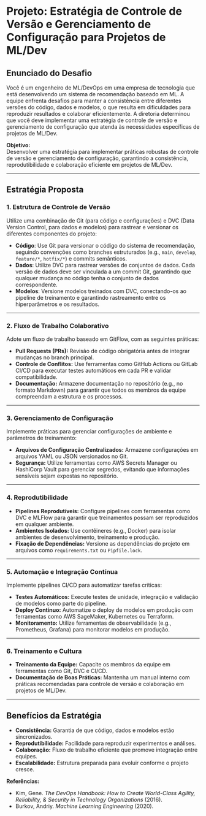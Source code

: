 # Projeto: Estratégia de Controle de Versão e Gerenciamento de Configuração para Projetos de ML/Dev

## Enunciado do Desafio
Você é um engenheiro de ML/DevOps em uma empresa de tecnologia que está desenvolvendo um sistema de recomendação baseado em ML. A equipe enfrenta desafios para manter a consistência entre diferentes versões do código, dados e modelos, o que resulta em dificuldades para reproduzir resultados e colaborar eficientemente. A diretoria determinou que você deve implementar uma estratégia de controle de versão e gerenciamento de configuração que atenda às necessidades específicas de projetos de ML/Dev.

**Objetivo:**  
Desenvolver uma estratégia para implementar práticas robustas de controle de versão e gerenciamento de configuração, garantindo a consistência, reprodutibilidade e colaboração eficiente em projetos de ML/Dev.

---

## Estratégia Proposta

### 1. **Estrutura de Controle de Versão**
Utilize uma combinação de Git (para código e configurações) e DVC (Data Version Control, para dados e modelos) para rastrear e versionar os diferentes componentes do projeto:
- **Código**: Use Git para versionar o código do sistema de recomendação, seguindo convenções como branches estruturados (e.g., `main`, `develop`, `feature/*`, `hotfix/*`) e commits semânticos.
- **Dados**: Utilize DVC para rastrear versões de conjuntos de dados. Cada versão de dados deve ser vinculada a um commit Git, garantindo que qualquer mudança no código tenha o conjunto de dados correspondente.
- **Modelos**: Versione modelos treinados com DVC, conectando-os ao pipeline de treinamento e garantindo rastreamento entre os hiperparâmetros e os resultados.

---

### 2. **Fluxo de Trabalho Colaborativo**
Adote um fluxo de trabalho baseado em GitFlow, com as seguintes práticas:
- **Pull Requests (PRs):** Revisão de código obrigatória antes de integrar mudanças no branch principal.
- **Controle de Conflitos:** Use ferramentas como GitHub Actions ou GitLab CI/CD para executar testes automáticos em cada PR e validar compatibilidade.
- **Documentação:** Armazene documentação no repositório (e.g., no formato Markdown) para garantir que todos os membros da equipe compreendam a estrutura e os processos.

---

### 3. **Gerenciamento de Configuração**
Implemente práticas para gerenciar configurações de ambiente e parâmetros de treinamento:
- **Arquivos de Configuração Centralizados:** Armazene configurações em arquivos YAML ou JSON versionados no Git.
- **Segurança:** Utilize ferramentas como AWS Secrets Manager ou HashiCorp Vault para gerenciar segredos, evitando que informações sensíveis sejam expostas no repositório.

---

### 4. **Reprodutibilidade**
- **Pipelines Reprodutíveis:** Configure pipelines com ferramentas como DVC e MLFlow para garantir que treinamentos possam ser reproduzidos em qualquer ambiente.
- **Ambientes Isolados:** Use contêineres (e.g., Docker) para isolar ambientes de desenvolvimento, treinamento e produção.
- **Fixação de Dependências:** Versione as dependências do projeto em arquivos como `requirements.txt` ou `Pipfile.lock`.

---

### 5. **Automação e Integração Contínua**
Implemente pipelines CI/CD para automatizar tarefas críticas:
- **Testes Automáticos:** Execute testes de unidade, integração e validação de modelos como parte do pipeline.
- **Deploy Contínuo:** Automatize o deploy de modelos em produção com ferramentas como AWS SageMaker, Kubernetes ou Terraform.
- **Monitoramento:** Utilize ferramentas de observabilidade (e.g., Prometheus, Grafana) para monitorar modelos em produção.

---

### 6. **Treinamento e Cultura**
- **Treinamento da Equipe:** Capacite os membros da equipe em ferramentas como Git, DVC e CI/CD.
- **Documentação de Boas Práticas:** Mantenha um manual interno com práticas recomendadas para controle de versão e colaboração em projetos de ML/Dev.

---

## Benefícios da Estratégia
- **Consistência:** Garantia de que código, dados e modelos estão sincronizados.
- **Reprodutibilidade:** Facilidade para reproduzir experimentos e análises.
- **Colaboração:** Fluxo de trabalho eficiente que promove integração entre equipes.
- **Escalabilidade:** Estrutura preparada para evoluir conforme o projeto cresce.

**Referências:**  
- Kim, Gene. *The DevOps Handbook: How to Create World-Class Agility, Reliability, & Security in Technology Organizations* (2016).  
- Burkov, Andriy. *Machine Learning Engineering* (2020).  
